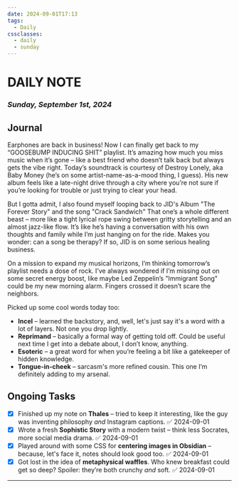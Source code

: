 ```yaml
---
date: 2024-09-01T17:13
tags:
  - Daily
cssclasses:
  - daily
  - sunday
---
```

# DAILY NOTE
### *Sunday, September 1st, 2024*

## Journal
Earphones are back in business! Now I can finally get back to my “GOOSEBUMP INDUCING SHIT” playlist. It’s amazing how much you miss music when it’s gone – like a best friend who doesn’t talk back but always gets the vibe right. Today’s soundtrack is courtesy of Destroy Lonely, aka Baby Money (he’s on some artist-name-as-a-mood thing, I guess). His new album feels like a late-night drive through a city where you’re not sure if you’re looking for trouble or just trying to clear your head.

But I gotta admit, I also found myself looping back to JID's Album "The Forever Story" and the song "Crack Sandwich" That one’s a whole different beast – more like a tight lyrical rope swing between gritty storytelling and an almost jazz-like flow. It’s like he’s having a conversation with his own thoughts and family while I’m just hanging on for the ride. Makes you wonder: can a song be therapy? If so, JID is on some serious healing business.

On a mission to expand my musical horizons, I’m thinking tomorrow’s playlist needs a dose of rock. I’ve always wondered if I’m missing out on some secret energy boost, like maybe Led Zeppelin’s "Immigrant Song" could be my new morning alarm. Fingers crossed it doesn’t scare the neighbors.

Picked up some cool words today too:

- **Incel** – learned the backstory, and, well, let's just say it's a word with a lot of layers. Not one you drop lightly.
- **Reprimand** – basically a formal way of getting told off. Could be useful next time I get into a debate about, I don’t know, anything.
- **Esoteric** – a great word for when you’re feeling a bit like a gatekeeper of hidden knowledge.
- **Tongue-in-cheek** – sarcasm's more refined cousin. This one I’m definitely adding to my arsenal.
## Ongoing Tasks
- [x] Finished up my note on **Thales** – tried to keep it interesting, like the guy was inventing philosophy _and_ Instagram captions. ✅ 2024-09-01
- [x] Wrote a fresh **Sophistic Story** with a modern twist – think less Socrates, more social media drama. ✅ 2024-09-01
- [x] Played around with some CSS for **centering images in Obsidian** – because, let's face it, notes should look good too. ✅ 2024-09-01
- [x] Got lost in the idea of **metaphysical waffles**. Who knew breakfast could get so deep? Spoiler: they’re both crunchy _and_ soft. ✅ 2024-09-01

---

